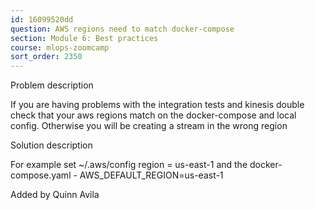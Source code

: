 ```yaml
---
id: 16099520dd
question: AWS regions need to match docker-compose
section: Module 6: Best practices
course: mlops-zoomcamp
sort_order: 2350
---
```


Problem description

If you are having problems with the integration tests and kinesis double check that your aws regions match on the docker-compose and local config. Otherwise you will be creating a stream in the wrong region

Solution description

For example set ~/.aws/config region = us-east-1 and the docker-compose.yaml - AWS_DEFAULT_REGION=us-east-1

Added by Quinn Avila


